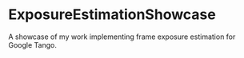 # ExposureEstimationShowcase
A showcase of my work implementing frame exposure estimation for Google Tango.
